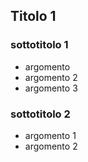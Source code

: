 ## Titolo 1
### sottotitolo 1
* argomento
* argomento 2
* argomento 3
### sottotitolo 2
* argomento 1
* argomento 2
